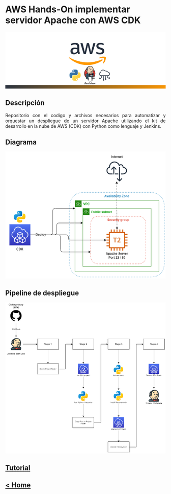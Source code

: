 # AWS Hands-On implementar servidor Apache con AWS CDK
![banner](images/banner.png)
## Descripción
<p style="text-align:justify">
Repositorio con el codigo y archivos necesarios para automatizar y orquestar un despliegue de un servidor
Apache utilizando el kit de desarrollo en la nube de AWS (CDK) con Python como lenguaje y Jenkins.
</p>

## Diagrama
![diagram](images/diagram.png)

## Pipeline de despliegue
![pipeline](images/pipeline.png) 

## <b>[Tutorial](https://www.linkedin.com/pulse/servidor-apache-con-aws-cdk-john-ramirez/)</b>
## <b>[< Home](https://github.com/datamadness81)</b>